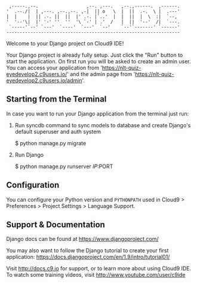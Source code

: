
     ,-----.,--.                  ,--. ,---.   ,--.,------.  ,------.
    '  .--./|  | ,---. ,--.,--. ,-|  || o   \  |  ||  .-.  \ |  .---'
    |  |    |  || .-. ||  ||  |' .-. |`..'  |  |  ||  |  \  :|  `--, 
    '  '--'\|  |' '-' ''  ''  '\ `-' | .'  /   |  ||  '--'  /|  `---.
     `-----'`--' `---'  `----'  `---'  `--'    `--'`-------' `------'
    ----------------------------------------------------------------- 


Welcome to your Django project on Cloud9 IDE!

Your Django project is already fully setup. Just click the "Run" button to start
the application. On first run you will be asked to create an admin user. You can
access your application from 'https://nlt-quiz-eyedevelop2.c9users.io/' and the admin page from 
'https://nlt-quiz-eyedevelop2.c9users.io/admin'.

## Starting from the Terminal

In case you want to run your Django application from the terminal just run:

1) Run syncdb command to sync models to database and create Django's default superuser and auth system

    $ python manage.py migrate

2) Run Django

    $ python manage.py runserver $IP:$PORT
    
## Configuration

You can configure your Python version and `PYTHONPATH` used in
Cloud9 > Preferences > Project Settings > Language Support.

## Support & Documentation

Django docs can be found at https://www.djangoproject.com/

You may also want to follow the Django tutorial to create your first application:
https://docs.djangoproject.com/en/1.9/intro/tutorial01/

Visit http://docs.c9.io for support, or to learn more about using Cloud9 IDE.
To watch some training videos, visit http://www.youtube.com/user/c9ide
